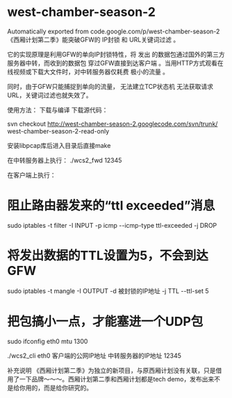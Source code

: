 # west-chamber-season-2
Automatically exported from code.google.com/p/west-chamber-season-2
《西厢计划第二季》能突破GFW的 IP封锁 和 URL关键词过滤 。

它的实现原理是利用GFW的单向IP封锁特性，将 发出 的数据包通过国外的第三方服务器中转，而收到的数据包 穿过GFW直接到达客户端 。当用HTTP方式观看在线视频或下载大文件时，对中转服务器仅耗费 极小的流量 。

同时，由于GFW只能捕捉到单向的流量， 无法建立TCP状态机 无法获取请求URL，关键词过滤也就失效了。

使用方法：
下载与编译
下载源代码：

svn checkout http://west-chamber-season-2.googlecode.com/svn/trunk/ west-chamber-season-2-read-only

安装libpcap库后进入目录后直接make

在中转服务器上执行：
./wcs2_fwd 12345

在客户端上执行：
# 阻止路由器发来的“ttl exceeded”消息

sudo iptables -t filter -I INPUT -p icmp --icmp-type ttl-exceeded -j DROP

# 将发出数据的TTL设置为5，不会到达GFW

sudo iptables -t mangle -I OUTPUT -d 被封锁的IP地址 -j TTL --ttl-set 5

# 把包搞小一点，才能塞进一个UDP包

sudo ifconfig eth0 mtu 1300

./wcs2_cli eth0 客户端的公网IP地址 中转服务器的IP地址 12345

补充说明
《西厢计划第二季》为独立的新项目，与原西厢计划没有关联，只是借用了一下品牌～～～。西厢计划第二季和西厢计划都是tech demo，发布出来不是给你用的，而是给你研究的。
